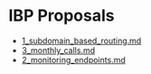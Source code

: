 # IBP Proposals

- [1_subdomain_based_routing.md](./proposals/1_subdomain_based_routing.md)
- [3_monthly_calls.md](./proposals/3_monthly_calls.md)
- [2_monitoring_endpoints.md](./proposals/2_monitoring_endpoints.md)

